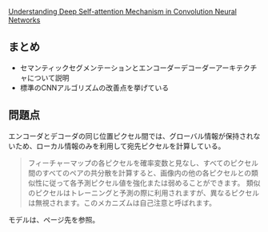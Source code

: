 [Understanding Deep Self-attention Mechanism in Convolution Neural Networks](https://medium.com/ai-salon/understanding-deep-self-attention-mechanism-in-convolution-neural-networks-e8f9c01cb251)

## まとめ

+ セマンティックセグメンテーションとエンコーダーデコーダーアーキテクチャについて説明
+ 標準のCNNアルゴリズムの改善点を挙げている

## 問題点

エンコーダとデコーダの同じ位置ピクセル間では、グローバル情報が保持されないため、ローカル情報のみを利用して宛先ピクセルを計算している。

>フィーチャーマップの各ピクセルを確率変数と見なし、すべてのピクセル間のすべてのペアの共分散を計算すると、画像内の他の各ピクセルとの類似性に従って各予測ピクセル値を強化または弱めることができます。 類似のピクセルはトレーニングと予測の際に利用されますが、異なるピクセルは無視されます。このメカニズムは自己注意と呼ばれます。

モデルは、ページ先を参照。